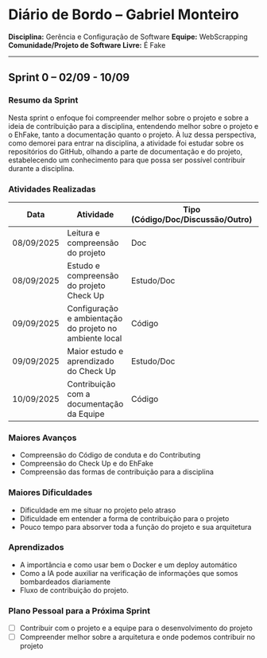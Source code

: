 # Diário de Bordo – Gabriel Monteiro

**Disciplina:** Gerência e Configuração de Software
**Equipe:** WebScrapping
**Comunidade/Projeto de Software Livre:** É Fake

---

## Sprint 0 – 02/09 - 10/09

### Resumo da Sprint

Nesta sprint o enfoque foi compreender melhor sobre o projeto e sobre a ideia de contribuição para a disciplina, entendendo melhor sobre o projeto e o EhFake, tanto a documentação quanto o projeto. À luz dessa perspectiva, como demorei para entrar na disciplina, a atividade foi estudar sobre os repositórios do GitHub, olhando a parte de documentação e do projeto, estabelecendo um conhecimento para que possa ser possível contribuir durante a disciplina.

### Atividades Realizadas

| Data       | Atividade                                               | Tipo (Código/Doc/Discussão/Outro) | Link/Referência                                                                                            | Status    |
| ---------- | ------------------------------------------------------- | --------------------------------- | ---------------------------------------------------------------------------------------------------------- | --------- |
| 08/09/2025 | Leitura e compreensão do projeto                        | Doc                               | [EhFake](https://github.com/EH-FAKE/check-up)                                                              | Concluído |
| 08/09/2025 | Estudo e compreensão do projeto Check Up                | Estudo/Doc                        | [Check Up](https://github.com/EH-FAKE/check-up/blob/develop/README.md)                                     | Concluído |
| 09/09/2025 | Configuração e ambientação do projeto no ambiente local | Código                            | -                                                                                                          | Concluído |
| 09/09/2025 | Maior estudo e aprendizado do Check Up                  | Estudo/Doc                        | [Check Up](https://github.com/EH-FAKE/check-up/blob/develop/README.md)                                     | Concluído |
| 10/09/2025 | Contribuição com a documentação da Equipe               | Código                            | [Commit](https://github.com/GCES-EhFake-Fork/docs-interno/commit/fb46aa7414b99f0c8a4d898c421a7d6fa4c62cd0) | Concluído |

### Maiores Avanços

- Compreensão do Código de conduta e do Contributing
- Compreensão do Check Up e do EhFake
- Compreensão das formas de contribuição para a disciplina

### Maiores Dificuldades

- Dificuldade em me situar no projeto pelo atraso
- Dificuldade em entender a forma de contribuição para o projeto
- Pouco tempo para absorver toda a função do projeto e sua arquitetura

### Aprendizados

- A importância e como usar bem o Docker e um deploy automático
- Como a IA pode auxiliar na verificação de informações que somos bombardeados diariamente
- Fluxo de contribuição do projeto.

### Plano Pessoal para a Próxima Sprint

- [ ] Contribuir com o projeto e a equipe para o desenvolvimento do projeto
- [ ] Compreender melhor sobre a arquitetura e onde podemos contribuir no projeto
